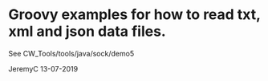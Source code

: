 # Groovy examples for how to read txt, xml and json data files.

See CW_Tools/tools/java/sock/demo5


JeremyC 13-07-2019
